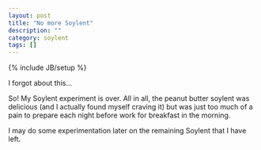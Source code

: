 ```yaml
---
layout: post
title: "No more Soylent"
description: ""
category: soylent
tags: []
---
```

{% include JB/setup %}

I forgot about this...

So! My Soylent experiment is over. All in all, the peanut butter soylent was delicious (and I actually found myself craving it) but was just too much of a pain to prepare each night before work for breakfast in the morning.

I may do some experimentation later on the remaining Soylent that I have left.
